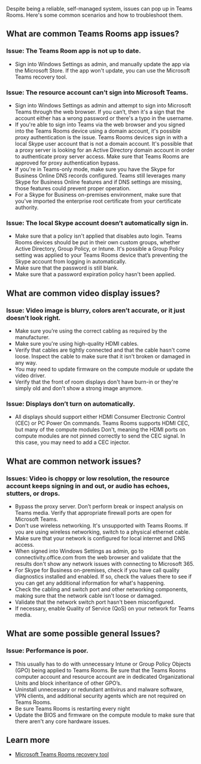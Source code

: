 Despite being a reliable, self-managed system, issues can pop up in Teams Rooms. Here's some common scenarios and how to troubleshoot them.

## What are common Teams Rooms app issues?

### Issue: The Teams Room app is not up to date.

- Sign into Windows Settings as admin, and manually update the app via the Microsoft Store. If the app won't update, you can use the Microsoft Teams recovery tool. 

### Issue: The resource account can’t sign into Microsoft Teams.

- Sign into Windows Settings as admin and attempt to sign into Microsoft Teams through the web browser. If you can’t, then it's a sign that the account either has a wrong password or there's a typo in the username. 
- If you're able to sign into Teams via the web browser and you signed into the Teams Rooms device using a domain account, it's possible proxy authentication is the issue. Teams Rooms devices sign in with a local Skype user account that is not a domain account. It's possible that a proxy server is looking for an Active Directory domain account in order to authenticate proxy server access. Make sure that Teams Rooms are approved for proxy authentication bypass.
- If you're in Teams-only mode, make sure you have the Skype for Business Online DNS records configured. Teams still leverages many Skype for Business Online features and if DNS settings are missing, those features could prevent proper operation. 
- For a Skype for Business on-premises environment, make sure that you've imported the enterprise root certificate from your certificate authority.

### Issue: The local Skype account doesn’t automatically sign in.

- Make sure that a policy isn't applied that disables auto login.  Teams Rooms devices should be put in their own custom groups, whether Active Directory, Group Policy, or Intune. It's possible a Group Policy setting was applied to your Teams Rooms device that’s preventing the Skype account from logging in automatically.
- Make sure that the password is still blank.
- Make sure that a password expiration policy hasn't been applied.

## What are common video display issues?

### Issue: Video image is blurry, colors aren’t accurate, or it just doesn’t look right.

- Make sure you’re using the correct cabling as required by the manufacturer.
- Make sure you're using high-quality HDMI cables. 
- Verify that cables are tightly connected and that the cable hasn't come loose. Inspect the cable to make sure that it isn't broken or damaged in any way. 
- You may need to update firmware on the compute module or update the video driver. 
- Verify that the front of room displays don't have burn-in or they're simply old and don't show a strong image anymore.

### Issue: Displays don’t turn on automatically.

- All displays should support either HDMI Consumer Electronic Control (CEC) or PC Power On commands. Teams Rooms supports HDMI CEC, but many of the compute modules Don't, meaning the HDMI ports on compute modules are not pinned correctly to send the CEC signal. In this case, you may need to add a CEC injector.

## What are common network issues?

### Issues: Video is choppy or low resolution, the resource account keeps signing in and out, or audio has echoes, stutters, or drops. 

- Bypass the proxy server. Don’t perform break or inspect analysis on Teams media. Verify that appropriate firewall ports are open for Microsoft Teams.
- Don't use wireless networking. It's unsupported with Teams Rooms. If you are using wireless networking, switch to a physical ethernet cable.
- Make sure that your network is configured for local internet and DNS access.
- When signed into Windows Settings as admin, go to connectivity.office.com from the web browser and validate that the results don't show any network issues with connecting to Microsoft 365.
- For Skype for Business on-premises, check if you have call quality diagnostics installed and enabled. If so, check the values there to see if you can get any additional information for what's happening.
- Check the cabling and switch port and other networking components, making sure that the network cable isn't loose or damaged.
- Validate that the network switch port hasn't been misconfigured. 
- If necessary, enable Quality of Service (QoS) on your network for Teams media.

## What are some possible general Issues?

### Issue: Performance is poor.

- This usually has to do with unnecessary Intune or Group Policy Objects (GPO) being applied to Teams Rooms. Be sure that the Teams Rooms computer account and resource account are in dedicated Organizational Units and block inheritance of other GPO’s.
- Uninstall unnecessary or redundant antivirus and malware software, VPN clients, and additional security agents which are not required on Teams Rooms.
- Be sure Teams Rooms is restarting every night
- Update the BIOS and firmware on the compute module to make sure that there aren't any core hardware issues.

## Learn more 

- [Microsoft Teams Rooms recovery tool](/MicrosoftTeams/rooms/recovery-tool?azure-portal=true)
